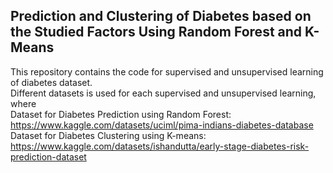 ## Prediction and Clustering of Diabetes based on the Studied Factors Using Random Forest and K-Means
This repository contains the code for supervised and unsupervised learning of diabetes dataset. </br>
Different datasets is used for each supervised and unsupervised learning, where </br>
Dataset for Diabetes Prediction using Random Forest: https://www.kaggle.com/datasets/uciml/pima-indians-diabetes-database </br>
Dataset for Diabetes Clustering using K-means: https://www.kaggle.com/datasets/ishandutta/early-stage-diabetes-risk-prediction-dataset </br>
